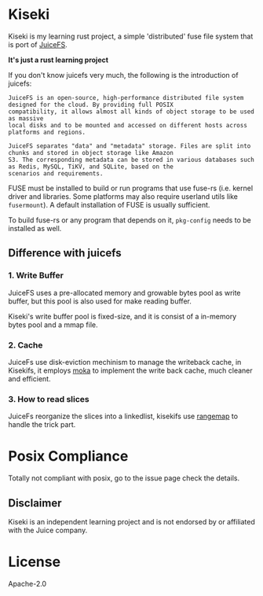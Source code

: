 # Kiseki

Kiseki is my learning rust project, a simple 'distributed' fuse file system that is port
of [JuiceFS](https://github.com/juicedata/juicefs).

**It's just a rust learning project**

If you don't know juicefs very much, the following is the introduction of juicefs:

```
JuiceFS is an open-source, high-performance distributed file system designed for the cloud. By providing full POSIX
compatibility, it allows almost all kinds of object storage to be used as massive
local disks and to be mounted and accessed on different hosts across platforms and regions.

JuiceFS separates "data" and "metadata" storage. Files are split into chunks and stored in object storage like Amazon
S3. The corresponding metadata can be stored in various databases such as Redis, MySQL, TiKV, and SQLite, based on the
scenarios and requirements.
```

FUSE must be installed to build or run programs that use fuse-rs (i.e. kernel driver and libraries. Some platforms may
also require userland utils like `fusermount`). A default installation of FUSE is usually sufficient.

To build fuse-rs or any program that depends on it, `pkg-config` needs to be installed as well.

## Difference with juicefs

### 1. Write Buffer

JuiceFS uses a pre-allocated memory and growable bytes pool as write buffer,
but this pool is also used for make reading buffer.

Kiseki's write buffer pool is fixed-size, and it is consist of a in-memory bytes
pool and a mmap file.

### 2. Cache

JuiceFs use disk-eviction mechinism to manage the writeback cache,
in Kisekifs, it employs [moka](https://github.com/moka-rs/moka) to implement the
write back cache, much cleaner and efficient.

### 3. How to read slices

JuiceFs reorganize the slices into a linkedlist, kisekifs use [rangemap](https://github.com/jeffparsons/rangemap) to
handle the trick part.


# Posix Compliance

Totally not compliant with posix, go to the issue page check the details.

## Disclaimer

Kiseki is an independent learning project
and is not endorsed by or affiliated with the Juice company.

# License

Apache-2.0

